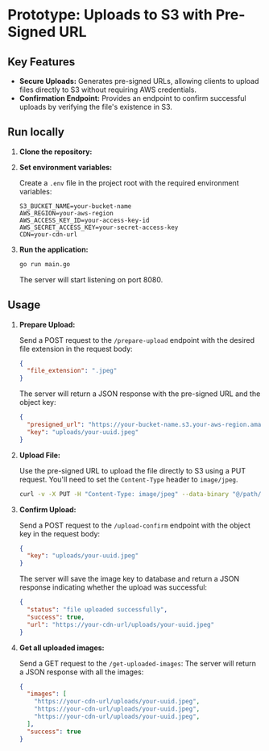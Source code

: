 # Prototype: Uploads to S3 with Pre-Signed URL

## Key Features

*   **Secure Uploads:** Generates pre-signed URLs, allowing clients to upload files directly to S3 without requiring AWS credentials.
*   **Confirmation Endpoint:** Provides an endpoint to confirm successful uploads by verifying the file's existence in S3.

## Run locally
1.  **Clone the repository:**
2.  **Set environment variables:**

    Create a `.env` file in the project root with the required environment variables:

    ```
    S3_BUCKET_NAME=your-bucket-name
    AWS_REGION=your-aws-region
    AWS_ACCESS_KEY_ID=your-access-key-id
    AWS_SECRET_ACCESS_KEY=your-secret-access-key
    CDN=your-cdn-url
    ```

3.  **Run the application:**

    ```bash
    go run main.go
    ```

    The server will start listening on port 8080.

## Usage

1.  **Prepare Upload:**

    Send a POST request to the `/prepare-upload` endpoint with the desired file extension in the request body:

    ```json
    {
      "file_extension": ".jpeg"
    }
    ```

    The server will return a JSON response with the pre-signed URL and the object key:

    ```json
    {
      "presigned_url": "https://your-bucket-name.s3.your-aws-region.amazonaws.com/uploads/your-uuid.jpeg?...",
      "key": "uploads/your-uuid.jpeg"
    }
    ```

2.  **Upload File:**

    Use the pre-signed URL to upload the file directly to S3 using a PUT request.  You'll need to set the `Content-Type` header to `image/jpeg`.

    ```bash
    curl -v -X PUT -H "Content-Type: image/jpeg" --data-binary "@/path/to/your/image.jpeg" "https://your-bucket-name.s3.your-aws-region.amazonaws.com/uploads/your-uuid.jpeg?..."
    ```

3.  **Confirm Upload:**

    Send a POST request to the `/upload-confirm` endpoint with the object key in the request body:

    ```json
    {
      "key": "uploads/your-uuid.jpeg"
    }
    ```

    The server will save the image key to database and return a JSON response indicating whether the upload was successful:

    ```json
    {
      "status": "file uploaded successfully",
      "success": true,
      "url": "https://your-cdn-url/uploads/your-uuid.jpeg"
    }
    ```

4.  **Get all uploaded images:**

    Send a GET request to the `/get-uploaded-images`:
    The server will return a JSON response with all the images:

    ```json
    {
      "images": [
        "https://your-cdn-url/uploads/your-uuid.jpeg",
        "https://your-cdn-url/uploads/your-uuid.jpeg",
        "https://your-cdn-url/uploads/your-uuid.jpeg",
      ],
      "success": true
    }
    ```